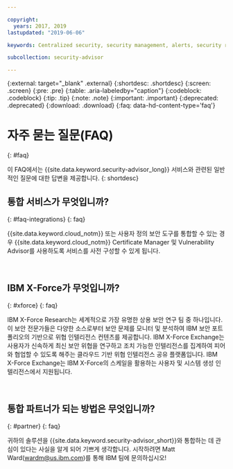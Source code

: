 ```yaml
---

copyright:
  years: 2017, 2019
lastupdated: "2019-06-06"

keywords: Centralized security, security management, alerts, security risk, insights, threat detection

subcollection: security-advisor

---
```



{:external: target="_blank" .external}
{:shortdesc: .shortdesc}
{:screen: .screen}
{:pre: .pre}
{:table: .aria-labeledby="caption"}
{:codeblock: .codeblock}
{:tip: .tip}
{:note: .note}
{:important: .important}
{:deprecated: .deprecated}
{:download: .download}
{:faq: data-hd-content-type='faq'}


# 자주 묻는 질문(FAQ)
{: #faq}

이 FAQ에서는 {{site.data.keyword.security-advisor_long}} 서비스와 관련된 일반적인 질문에 대한 답변을 제공합니다.
{: shortdesc}


## 통합 서비스가 무엇입니까?
{: #faq-integrations}
{: faq}

{{site.data.keyword.cloud_notm}} 또는 사용자 정의 보안 도구를 통합할 수 있는 경우 {{site.data.keyword.cloud_notm}} Certificate Manager 및 Vulnerability Advisor를 사용하도록 서비스를 사전 구성할 수 있게 됩니다.

</br>

## IBM X-Force가 무엇입니까?
{: #xforce}
{: faq}

IBM X-Force Research는 세계적으로 가장 유명한 상용 보안 연구 팀 중 하나입니다. 이 보안 전문가들은 다양한 소스로부터 보안 문제를 모니터 및 분석하여 IBM 보안 포트폴리오의 기반으로 위협 인텔리전스 컨텐츠를 제공합니다. IBM X-Force Exchange는 사용자가 신속하게 최신 보안 위협을 연구하고 조치 가능한 인텔리전스를 집계하여 피어와 협업할 수 있도록 해주는 클라우드 기반 위협 인텔리전스 공유 플랫폼입니다. IBM X-Force Exchange는 IBM X-Force의 스케일을 활용하는 사용자 및 시스템 생성 인텔리전스에서 지원됩니다. 

</br>

## 통합 파트너가 되는 방법은 무엇입니까?
{: #partner}
{: faq}

귀하의 솔루션을 {{site.data.keyword.security-advisor_short}}와 통합하는 데 관심이 있다는 사실을 알게 되어 기쁘게 생각합니다. 시작하려면 Matt Ward(wardm@us.ibm.com)를 통해 IBM 팀에 문의하십시오!
